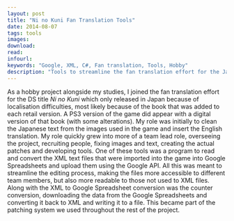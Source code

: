 ```yaml
---
layout: post
title: "Ni no Kuni Fan Translation Tools"
date: 2014-08-07
tags: tools
images:
download:
read:
infourl:
keywords: "Google, XML, C#, Fan translation, Tools, Hobby"
description: "Tools to streamline the fan translation effort for the Japan-exclusive DS title Ni no Kuni."
---
```


As a hobby project alongside my studies, I joined the fan translation effort for the DS title <i>Ni no Kuni</i> which only released in Japan because of localisation difficulties, most likely because of the book that was added to each retail version. A PS3 version of the game did appear with a digital version of that book (with some alterations).
My role was initially to clean the Japanese text from the images used in the game and insert the English translation. My role quickly grew into more of a team lead role, overseeing the project, recruiting people, fixing images and text, creating the actual patches and developing tools.
One of these tools was a program to read and convert the XML text files that were imported into the game into Google Spreadsheets and upload them using the Google API. All this was meant to streamline the editing process, making the files more accessible to different team members, but also more readable to those not used to XML files. Along with the XML to Google Spreadsheet conversion was the counter conversion, downloading the data from the Google Spreadsheets and converting it back to XML and writing it to a file. This became part of the patching system we used throughout the rest of the project.